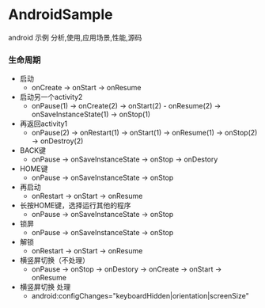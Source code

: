 # AndroidSample
android 示例 分析,使用,应用场景,性能,源码

### 生命周期
+ 启动
    + onCreate -> onStart -> onResume
+ 启动另一个activity2
    + onPause(1) -> onCreate(2) -> onStart(2) - onResume(2) -> onSaveInstanceState(1) -> onStop(1)
+ 再返回activity1
    + onPause(2) -> onRestart(1) -> onStart(1) -> onResume(1) -> onStop(2) -> onDestroy(2)
+ BACK键
    + onPause -> onSaveInstanceState -> onStop -> onDestory
+ HOME键
    + onPause -> onSaveInstanceState -> onStop
+ 再启动
    + onRestart -> onStart -> onResume
+ 长按HOME键，选择运行其他的程序
    + onPause -> onSaveInstanceState -> onStop
+ 锁屏
    + onPause -> onSaveInstanceState -> onStop
+ 解锁
    + onRestart -> onStart -> onResume
+ 横竖屏切换（不处理）
    + onPause -> onStop -> onDestory -> onCreate -> onStart -> onResume
+ 横竖屏切换 处理
    + android:configChanges="keyboardHidden|orientation|screenSize"